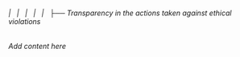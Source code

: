 ###### |   |   |   |   |   ├── Transparency in the actions taken against ethical violations

*Add content here*